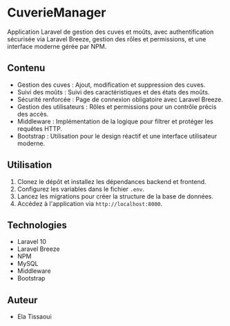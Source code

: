 # CuverieManager

Application Laravel de gestion des cuves et moûts, avec authentification sécurisée via Laravel Breeze, gestion des rôles et permissions, et une interface moderne gérée par NPM.

## Contenu
- Gestion des cuves : Ajout, modification et suppression des cuves.
- Suivi des moûts : Suivi des caractéristiques et des états des moûts.
- Sécurité renforcée : Page de connexion obligatoire avec Laravel Breeze.
- Gestion des utilisateurs : Rôles et permissions pour un contrôle précis des accès.
- Middleware : Implémentation de la logique pour filtrer et protéger les requêtes HTTP.
- Bootstrap : Utilisation pour le design réactif et une interface utilisateur moderne.

## Utilisation
1. Clonez le dépôt et installez les dépendances backend et frontend.
2. Configurez les variables dans le fichier `.env`.
3. Lancez les migrations pour créer la structure de la base de données.
4. Accédez à l'application via `http://localhost:8000`.

## Technologies
- Laravel 10
- Laravel Breeze
- NPM
- MySQL
- Middleware
- Bootstrap

## Auteur
- Ela Tissaoui
